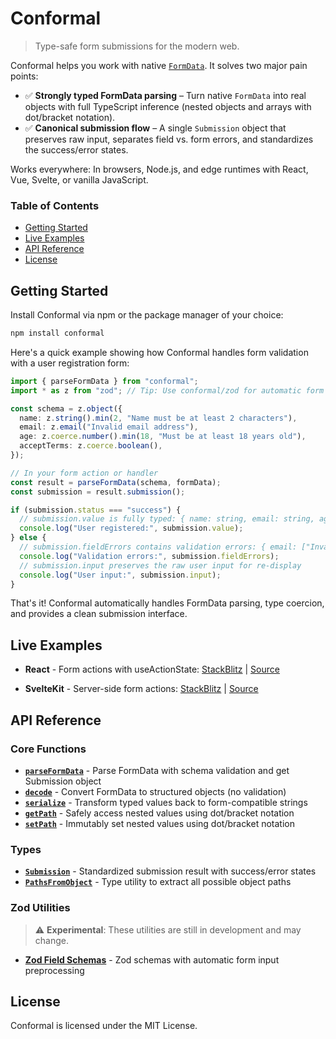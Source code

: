 # Conformal

> Type-safe form submissions for the modern web.

Conformal helps you work with native [`FormData`](https://developer.mozilla.org/docs/Web/API/FormData). It solves two major pain points:

- ✅ **Strongly typed FormData parsing** – Turn native `FormData` into real objects with full TypeScript inference (nested objects and arrays with dot/bracket notation).
- ✅ **Canonical submission flow** – A single `Submission` object that preserves raw input, separates field vs. form errors, and standardizes the success/error states.

Works everywhere: In browsers, Node.js, and edge runtimes with React, Vue, Svelte, or vanilla JavaScript.

### Table of Contents

- [Getting Started](#getting-started)
- [Live Examples](#live-examples)
- [API Reference](#api-reference)
- [License](#license)

## Getting Started

Install Conformal via npm or the package manager of your choice:

```bash
npm install conformal
```

Here's a quick example showing how Conformal handles form validation with a user registration form:

```typescript
import { parseFormData } from "conformal";
import * as z from "zod"; // Tip: Use conformal/zod for automatic form input preprocessing

const schema = z.object({
  name: z.string().min(2, "Name must be at least 2 characters"),
  email: z.email("Invalid email address"),
  age: z.coerce.number().min(18, "Must be at least 18 years old"),
  acceptTerms: z.coerce.boolean(),
});

// In your form action or handler
const result = parseFormData(schema, formData);
const submission = result.submission();

if (submission.status === "success") {
  // submission.value is fully typed: { name: string, email: string, age: number, acceptTerms: boolean }
  console.log("User registered:", submission.value);
} else {
  // submission.fieldErrors contains validation errors: { email: ["Invalid email address"] }
  console.log("Validation errors:", submission.fieldErrors);
  // submission.input preserves the raw user input for re-display
  console.log("User input:", submission.input);
}
```

That's it! Conformal automatically handles FormData parsing, type coercion, and provides a clean submission interface.

## Live Examples

- **React** - Form actions with useActionState: [StackBlitz](https://stackblitz.com/github/marcomuser/conformal/tree/main/examples/react?embed=1&theme=dark&preset=node&file=src/Form.tsx) | [Source](https://github.com/marcomuser/conformal/tree/main/examples/react)

- **SvelteKit** - Server-side form actions: [StackBlitz](https://stackblitz.com/github/marcomuser/conformal/tree/main/examples/svelte?embed=1&theme=dark&preset=node&file=src/routes/%2Bpage.server.ts) | [Source](https://github.com/marcomuser/conformal/tree/main/examples/svelte)

## API Reference

### Core Functions

- **[`parseFormData`](src/README.md#parseformdata)** - Parse FormData with schema validation and get Submission object
- **[`decode`](src/README.md#decode)** - Convert FormData to structured objects (no validation)
- **[`serialize`](src/README.md#serialize)** - Transform typed values back to form-compatible strings
- **[`getPath`](src/README.md#getpath)** - Safely access nested values using dot/bracket notation
- **[`setPath`](src/README.md#setpath)** - Immutably set nested values using dot/bracket notation

### Types

- **[`Submission`](src/README.md#submission)** - Standardized submission result with success/error states
- **[`PathsFromObject`](src/README.md#pathsfromobject)** - Type utility to extract all possible object paths

### Zod Utilities

> ⚠️ **Experimental**: These utilities are still in development and may change.

- **[Zod Field Schemas](src/zod/README.md#field-schemas)** - Zod schemas with automatic form input preprocessing

## License

Conformal is licensed under the MIT License.
